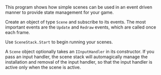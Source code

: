 ﻿This program shows how simple scenes can be used in an event driven 
manner to provide state management for your game.

Create an object of type `Scene` and subscribe to its events. The most
important events are the `Update` and `Redraw` events, which are called
once each frame.

Use `SceneStack.Start` to begin running your scenes.

A `Scene` object optionally takes an `IInputHandler` in its constructor.
If you pass an input handler, the scene stack will automagically manage
the installation and removal of the input handler, so that the input handler
is active only when the scene is active.